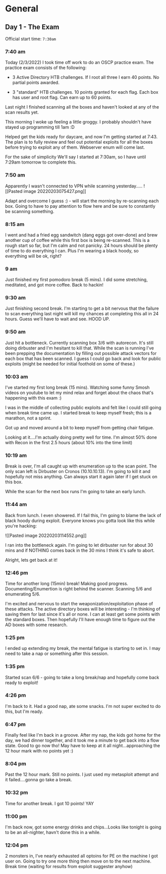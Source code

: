 # General
## Day 1  - The Exam

Official start time: `7:30am`

### 7:40 am

Today (2/3/2022) I took time off work to do an OSCP practice exam.
The practice exam consists of the following:
 
 - 3 Active Directory HTB challenges. If I root all three I earn 40 points. No partial points awarded.
 
 - 3 "standard" HTB challenges. 10 points granted for each flag. Each box has user and root flag. Can earn up to 60 points.

Last night I finished scanning all the boxes and haven't looked at any of the scan results yet.

This morning I woke up feeling a little groggy. I probably shouldn't have stayed up programming till 1am :D

Helped get the kids ready for daycare, and now I'm getting started at 7:43.
The plan is to fully review and feel out potential exploits for all the boxes before trying to exploit any of them. Webserver enum will come last.

For the sake of simplicity We'll say I started at 7:30am, so I have until 7:29am tomorrow to complete this.


### 7:50 am

Apparently I wasn't connected to VPN while scanning yesterday.....
![[Pasted image 20220203075427.png]]

Adapt and overcome I guess :) - will start the morning by re-scanning each box. Going to have to pay attention to flow here and be sure to constantly be scanning something.

### 8:15 am

I went and had a fried egg sandwitch (dang eggs got over-done) and brew another cup of coffee while this first box is being re-scanned. This is a rough start so far, but I'm calm and not panicky. 24 hours should be plenty of time to do everything I can. Plus I'm wearing a black hoody, so everything will be ok, right?

### 9 am

Just finished my first pomodoro break (5 mins). I did some stretching, meditated, and got more coffee. Back to hackin!


### 9:30 am

Just finishing second break. I'm starting to get a bit nervous that the failure to scan everything last night will kill my chances at completing this all in 24 hours. Guess we'll have to wait and see. HOOD UP.

### 9:50 am

Just hit a bottleneck. Currently scanning box 3/6 with autorecon. It's still doing dirbuster and I'm hesitant to kill that. While the scan is running I've been prepping the documentation by filling out possible attack vectors for each box that has been scanned. I guess I could go back and look for public exploits (might be needed for initial foothold on some of these.)


### 10:03 am

I've started my first long break (15 mins). Watching some funny Smosh videos on youtube to let my mind relax and forget about the chaos that's happening with this exam :)

I was in the middle of collecting public exploits and felt like I could still going when break time came up. I started break to keep myself fresh; this is a marathon, not a sprint.

Got up and moved around a bit to keep myself from getting chair fatigue.

Looking at it....I'm actually doing pretty well for time. I'm almost 50% done with Recon in the first 2.5 hours (about 10% into the time limit)

### 10:19 am

Break is over, I'm all caught up with enumeration up to the scan point. The only scan left is Dirbuster on Cronos (10.10.10.13). I'm going to kill it and hopefully not miss anything. Can always start it again later if I get stuck on this box.

While the scan for the next box runs I'm going to take an early lunch.

### 11:44 am

Back from lunch. I even showered. If I fail this, I'm going to blame the lack of black hoody during exploit. Everyone knows you gotta look like this while you're hacking:

![[Pasted image 20220203114552.png]]

I ran into the bottleneck again. I'm going to let dirbuster run for about 30 mins and if NOTHING comes back in the 30 mins I think it's safe to abort.

Alright, lets get back at it!


### 12:46 pm

Time for another long (15min) break! Making good progress. Documenting/Enumertion is right behind the scanner. Scanning 5/6 and enumerating 5/6.

I'm excited and nervous to start the weaponization/exploitation phase of these attacks. The active directory boxes will be interesting - I'm thinking of saving them for last since it's all or none. I can at least get some points with the standard boxes. Then hopefully I'll have enough time to figure out the AD boxes with some research.


### 1:25 pm

I ended up extending my break, the mental fatigue is starting to set in. I may need to take a nap or something after this session.

### 1:35 pm

Started scan 6/6 - going to take a long break/nap and hopefully come back ready to exploit!

### 4:26 pm

I'm back to it. Had a good nap, ate some snacks. I'm not super excited to do this, but I'm ready.

### 6:47 pm

Finally feel like I'm back in a groove. After my nap, the kids got home for the day, we had dinner together, and it took me a minute to get back into a flow state. Good to go now tho! May have to keep at it all night...approaching the 12 hour mark with no points yet :)

### 8:04 pm

Past the 12 hour mark. Still no points. I just used my metasploit attempt and it failed....gonna go take a break.

### 10:32 pm

Time for another break. I got 10 points! YAY


### 11:00 pm

I'm back now, got some energy drinks and chips...Looks like tonight is going to be an all-nighter, havn't done this in a while.

### 12:04 pm

2 monsters in, I've nearly exhausted all optoins for PE on the machine I got user on. Going to try one more thing then move on to the next machine. Break time (waiting for results from exploit suggester anyhow)

